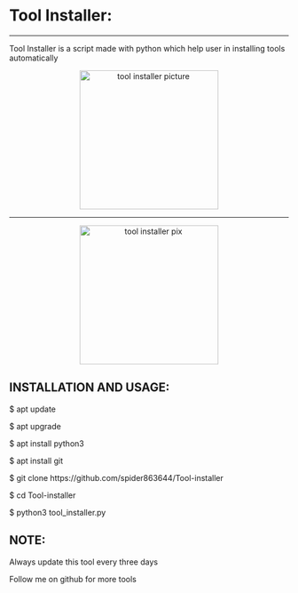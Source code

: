 <!DOCTYPE html>
<html>
<head>
<body>
<h1>Tool Installer:</h1>
<hr>
<p>Tool Installer is a script made with python which help user in installing tools automatically</p>
<center><img src="/storage/emulated/0/Pictures/Screenshot/Screenshot_20211019-200020.png" alt="tool installer picture"
width="250px"                                         heights="350px">
<hr>
<img src="/storage/emulated/0/Pictures/Screenshot/Screenshot_20211019-200026.png" alt="tool installer pix"
width="250px"
heights="350px"></center>
<h2>INSTALLATION AND USAGE:</h2>
<p>$ apt update</p>
<p>$ apt upgrade</p>
<p>$ apt install python3</p>
<p>$ apt install git</p>
<p>$ git clone https://github.com/spider863644/Tool-installer</p>
<p>$ cd Tool-installer</p>
<p>$ python3 tool_installer.py</p>
<h2>NOTE:</h2>
<p>Always update this tool every three days</p>
<p>Follow me on github for more tools</p>
</body>
</head>
</html>
